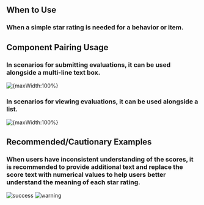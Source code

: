 ## When to Use

### When a simple star rating is needed for a behavior or item.

## Component Pairing Usage

### In scenarios for submitting evaluations, it can be used alongside a multi-line text box.

![{maxWidth:100%}](001)

### In scenarios for viewing evaluations, it can be used alongside a list.

![{maxWidth:100%}](002)

## Recommended/Cautionary Examples

### When users have inconsistent understanding of the scores, it is recommended to provide additional text and replace the score text with numerical values to help users better understand the meaning of each star rating.

![success](003)
![warning](004)
